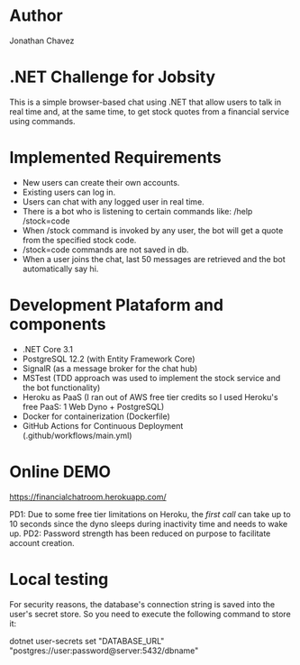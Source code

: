 # Author

Jonathan Chavez

# .NET Challenge for Jobsity

This is a simple browser-based chat using .NET that allow users to talk in real time and, at the same time, to get stock quotes from a financial service using commands.

# Implemented Requirements

* New users can create their own accounts.
* Existing users can log in.
* Users can chat with any logged user in real time.
* There is a bot who is listening to certain commands like: /help /stock=code
* When /stock command is invoked by any user, the bot will get a quote from the specified stock code.
* /stock=code commands are not saved in db.
* When a user joins the chat, last 50 messages are retrieved and the bot automatically say hi.

# Development Plataform and components

* .NET Core 3.1
* PostgreSQL 12.2 (with Entity Framework Core)
* SignalR (as a message broker for the chat hub)
* MSTest (TDD approach was used to implement the stock service and the bot functionality)
* Heroku as PaaS (I ran out of AWS free tier credits so I used Heroku's free PaaS: 1 Web Dyno + PostgreSQL)
* Docker for containerization (Dockerfile)
* GitHub Actions for Continuous Deployment (.github/workflows/main.yml)

# Online DEMO

https://financialchatroom.herokuapp.com/

PD1: Due to some free tier limitations on Heroku, the *first call* can take up to 10 seconds since the dyno sleeps during inactivity time and needs to wake up.
PD2: Password strength has been reduced on purpose to facilitate account creation.

# Local testing

For security reasons, the database's connection string is saved into the user's secret store. So you need to execute the following command to store it:

dotnet user-secrets set "DATABASE_URL" "postgres://user:password@server:5432/dbname"
